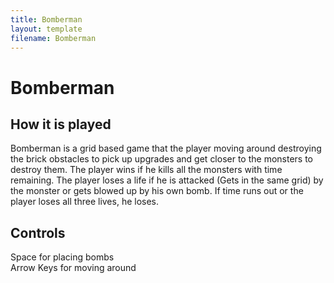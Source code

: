 ```yaml
---
title: Bomberman
layout: template
filename: Bomberman
---
```

# Bomberman

## How it is played
Bomberman is a grid based game that the player moving around destroying the brick obstacles to pick up upgrades and get closer to the monsters to destroy them. The player wins if he kills all the monsters with time remaining. The player loses a life if he is attacked (Gets in the same grid) by the monster or gets blowed up by his own bomb. If time runs out or the player loses all three lives, he loses.

## Controls
Space      for placing bombs
<br>
Arrow Keys for moving around
